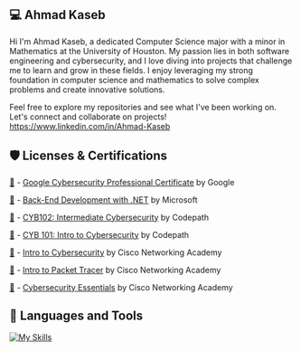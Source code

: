💻 Ahmad Kaseb
-
Hi I'm Ahmad Kaseb, a dedicated Computer Science major with a minor in Mathematics at the University of Houston. My passion lies in both software engineering and cybersecurity, and I love diving into projects that challenge me to learn and grow in these fields. I enjoy leveraging my strong foundation in computer science and mathematics to solve complex problems and create innovative solutions.

Feel free to explore my repositories and see what I've been working on. Let's connect and collaborate on projects! https://www.linkedin.com/in/Ahmad-Kaseb

🛡️ Licenses & Certifications
-
[🏅](https://drive.google.com/file/d/1TfcGTGlqpxdwNo5Y46rYXOqB6nNvD7SJ/view?usp=sharing) - [Google Cybersecurity Professional Certificate](https://www.coursera.org/professional-certificates/google-cybersecurity/paidmedia?utm_medium=sem&utm_source=gg&utm_campaign=b2c_namer_google-cybersecurity_google_ftcof_professional-certificates_px_dr_bau_gg_sem_pr-bd_us_en_m_hyb_23-05_x&campaignid=20086358053&adgroupid=147458924814&device=c&keyword=google%20cybersecurity%20certification&matchtype=b&network=g&devicemodel=&creativeid=687394385759&assetgroupid=&targetid=kwd-1173197315406&extensionid=&placement=&gad_source=1&gad_campaignid=20086358053&gbraid=0AAAAADdKX6ZNOuGoS-6MloqjVBqjPW-Iz&gclid=Cj0KCQjwxo_CBhDbARIsADWpDH4TYwFEWBCKx3faQSix9bjytMav4iSjCyC2d10YoAcC0NBwU5Y7uqoaAkd9EALw_wcB) by Google

[🏅](https://drive.google.com/file/d/18CGzP2RuUlT0niMpsr-8AWZsy9ygj6ds/view?usp=sharing) - [Back-End Development with .NET](https://www.coursera.org/learn/back-end-development-with-dotnet?specialization=microsoft-back-end-developer) by Microsoft

[🏅](https://drive.google.com/file/d/1EbMSnvLs7fka5z-W89G_AacFas9xJO1-/view?usp=sharing) - [CYB102: Intermediate Cybersecurity](https://www.codepath.org/courses/cybersecurity) by Codepath

[🏅](https://drive.google.com/file/d/1yHovY8j8wXrrVF71HLgKmUt4FfgiASJp/view?usp=sharing) - [CYB 101: Intro to Cybersecurity](https://www.codepath.org/courses/cybersecurity) by Codepath

[🏅](https://www.credly.com/badges/dc61a826-cc92-45d5-a97b-2850ad8878d7/public_url) - [Intro to Cybersecurity](https://www.netacad.com/courses/cybersecurity/introduction-cybersecurity) by Cisco Networking Academy

[🏅](https://www.credly.com/earner/earned/badge/7ec143ba-e5c9-4d0d-91b6-40966aa776ac) - [Intro to Packet Tracer](https://www.netacad.com/courses/packet-tracer) by Cisco Networking Academy

[🏅](https://www.credly.com/badges/603bc7eb-7644-48de-9e85-b8a3d4995764) - [Cybersecurity Essentials](https://www.netacad.com/courses/cybersecurity-essentials) by Cisco Networking Academy

🎒 Languages and Tools
--
[![My Skills](https://skillicons.dev/icons?i=cpp,py,cs,java,mysql,powershell,linux,vscode,github)](https://skillicons.dev)
